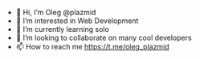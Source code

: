 - 👋 Hi, I’m Oleg @plazmid
- 👀 I’m interested in Web Development
- 🌱 I’m currently learning solo
- 💞️ I’m looking to collaborate on many cool developers
- 📫 How to reach me https://t.me/oleg_plazmid

<!---
plazmid/plazmid is a ✨ special ✨ repository because its `README.md` (this file) appears on your GitHub profile.
You can click the Preview link to take a look at your changes.
--->
